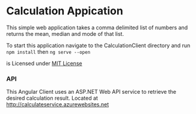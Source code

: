 # Calculation Appication
This simple web application takes a comma delimited list of numbers and returns the mean, median and mode of that list.

To start this application navigate to the CalculationClient directory and run `npm install` then `ng serve --open`

is Licensed under [MIT License]()


### API  

This Angular Client uses an ASP.NET Web API service to retrieve the desired calculation result.  Located at http://calculateservice.azurewebsites.net